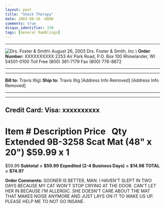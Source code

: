 ```yaml
---
layout: post
title: "Shock Therapy"
date: 2003-08-26 -0800
comments: true
disqus_identifier: 339
tags: [General Ramblings]
---
```

  ------------------------------------------------------------------------------------- -------------------------------
  ![Drs. Foster & Smith](http://www.drsfostersmith.com/images/cart/dfs_mag_logo.gif)\   August 26, 2003
   Drs. Foster & Smith, Inc.\                                                            **Order Number:** XXXXXXXXXX
   2253 Air Park Road, P.O. Box 100
   Rhinelander, WI 54501-0100
   Toll Free (800) 381-7179
   Fax (800) 776-8872                                                                   
  ------------------------------------------------------------------------------------- -------------------------------


  -------------- ------------------------- -------------- -------------------------
  **Bill to:**   Travis Illig\             **Ship to:**   Travis Illig
                  [Address Info Removed]                   [Address Info Removed]
  -------------- ------------------------- -------------- -------------------------


  -------------------------
  **Credit Card:** Visa:
   xxxxxxxxxx
  -------------------------


Item \#
Description
Price
 
Qty
 
Extended
9B-3258
Scat Mat (48" x 20")
\$59.99
x
1
=
\$59.99
**Subtotal**
**=**
**\$59.99**
**Expedited 
 (2-4 Business Days)**
**=**
**\$14.98**
**TOTAL**
**=**
**\$74.97**

 **Order Comments:**
 SOONER IS BETTER, MAN. I HAVEN'T SLEPT IN TWO DAYS BECAUSE MY CAT WON'T
STOP CRYING AT THE DOOR. CAN'T LET HER IN BECAUSE I'M ALLERGIC. SHE
DOESN'T CARE ABOUT THE MAT THAT MAKES NOISE ANYMORE AND JUST LAYS ON IT
TO WAKE US UP. PLEASE HELP ME TO NOT GO INSANE.

